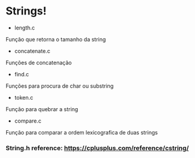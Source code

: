 # Strings!

- length.c 

Função que retorna o tamanho da string

- concatenate.c

Funções de concatenação

- find.c

Funções para procura de char ou substring

- token.c

Função para quebrar a string

- compare.c 

Função para comparar a ordem lexicografica de duas strings

### String.h reference: https://cplusplus.com/reference/cstring/
